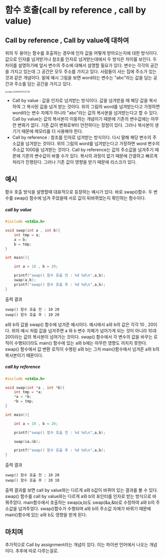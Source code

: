 # 함수 호출(call by reference , call by value)

## Call by reference , Call by value에 대하여

위의 두 용어는 함수를 호출하는 경우에 인자 값을 어떻게 받아오는지에 대한 방식이다. 값으로 인자를 넘겨받거나 참조를 인자로 넘겨받는데에서 두 방식은 차이를 보인다. 두 차이를 설명하기에 앞서 변수의 주소에 대해서 설명할 필요가 있다. 변수는 각각의 공간을 가지고 있는데 그 공간은 모두 주소를 가지고 있다. 사람들이 사는 집에 주소가 있는 것과 같은 개념이다. 밑에 예시 그림을 보면 word라는 변수는 "abc"라는 값을 담는 공간과 주소를 담는 공간을 가지고 있다. 



<img src="/Users/taehwan/Library/Application Support/typora-user-images/image-20200810153527295.png" alt="image-20200810153527295" style="zoom:40%;" />



- Call by value : 값을 인자로 넘겨받는 방식이다.  값을 넘겨받을 때 해당 값을 복사하여 그 복사된 값을 넘겨 받는 것이다. 위의 그림의 word를 넘겨받는다고 가정하면 word라는 변수 자체가 아니라 "abc"라는 값의 복사본을 넘겨받는다고 할 수 있다. Call by value는 값의 복사본이 이동하는 개념이기 때문에 기존의 변수값에는 아무런 변화가 없다. 기존 값이 변화로부터 안전하다는 장점이 있다. 그러나 복사본이 생기기 때문에 메모리를 더 사용해야 한다.
- Call by reference : 참조를 인자로 넘겨받는 방식이다. 다시 말해 해당 변수의 주소값을 넘겨받는 것이다. 위의 그림의 word를 넘겨받는다고 가정하면 word 변수의 주소값 1000을 넘겨받는 것이다. Call by reference는 값의 주소값을 넘겨주기 때문에 기존의 변수값이 바뀔 수가 있다. 복사의 과정이 없기 때문에 간결하고 빠르게 처리가 진행된다. 그러나 기존 값이 영향을 받기 때문에 리스크가 있다. 



## 예시

함수 호출 방식을 설명할때 대표적으로 등장하는 예시가 있다. 바로 swap()함수. 두 변수를 swap() 함수에 넘겨 주었을때 서로 값이 뒤바뀌었는지 확인하는 함수이다.

##### call by value

```c
#include <stdio.h>

void swap(int a , int b){
    int tmp = a; 
    a = b;
    b = tmp;
}

int main(){

    int a = 10 , b = 20;

    printf("swap() 함수 호출 전 : %d %d\n",a,b);
    swap(a,b);
    printf("swap() 함수 호출 후 : %d %d\n",a,b);
}
```

출력 결과

```
swap() 함수 호출 전 : 10 20
swap() 함수 호출 후 : 10 20
```

a와 b의 값을 swap() 함수에 넘겨준 예시이다. 예시에서 a와 b의 값은 각각 10 , 20이다. 위의 예시 처럼 값을 넘겨주면 a 와 b 변수 자체가 넘어가게 되는 것이 아니라 10과 20이라는 값의 복사본이 넘어가는 것이다. swap() 함수에서 각 변수의 값을 바꾸는 로직이 수행되더라도 main() 함수에 있는 a와 b에는 아무런 영향도 끼치지 못한다. swap() 함수에서 값 변환 로직이 수행된 a와 b는 그저 main()함수에서 넘겨준 a와 b의 복사본이기 때문이다.



##### call by reference

```c
#include <stdio.h>

void swap(int *a , int *b){
    int tmp = *a; 
    *a = *b;
    *b = tmp;
}

int main(){

    int a = 10 , b = 20;

    printf("swap() 함수 호출 전 : %d %d\n",a,b);

    swap(&a,&b);

    printf("swap() 함수 호출 후 : %d %d\n",a,b);
}

```

출력 결과

```
swap() 함수 호출 전 : 10 20
swap() 함수 호출 후 : 20 10
```

출력 결과를 보면 call by value와는 다르게 a와 b값이 바뀌어 있는 결과를 볼 수 있다. swap() 함수를 call by value와는 다르게 a와 b의 포인터를 인자로 받는 방식으로 바꿔주었다. main함수에서 호출하는 swap(a,b)도 swap(&a,&b)로 수정하여 a와 b의 주소값을 넘겨주었다. swap()함수가 수행되며 a와 b의 주소값 자체가 바뀌기 때문에 main()함수에 있는 a와 b도 영향을 받게 된다. 





## 마치며

추가적으로 Call by assignment라는 개념이 있다. 이는 파이썬 언어에서 나오는 개념이다. 추후에 따로 다루는걸로.

